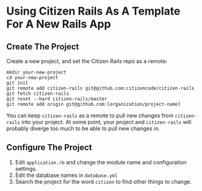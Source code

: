 # Using Citizen Rails As A Template For A New Rails App

## Create The Project

Create a new project, and set the Citizen Rails repo as a remote:

    mkdir your-new-project
    cd your-new-project
    git init
    git remote add citizen-rails git@github.com:citizencode/citizen-rails
    git fetch citizen-rails
    git reset --hard citizen-rails/master
    git remote add origin git@github.com:[organization/project-name]
    
    
You can keep `citizen-rails` as a remote to pull new changes from `citizen-rails` into your project. At some point,
your project and `citizen-rails` will probably diverge too much to be able to pull new changes in.

## Configure The Project

1. Edit `application.rb` and change the module name and configuration settings.
1. Edit the database names in `database.yml`
1. Search the project for the word `citizen` to find other things to change.
